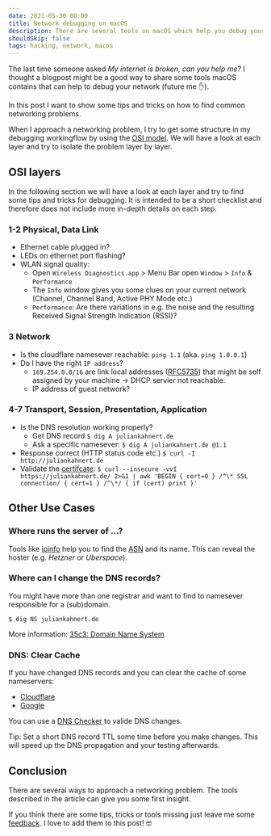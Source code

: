 ```yaml
---
date: 2021-05-30 00:00
title: Network debugging on macOS
description: There are several tools on macOS which help you debug your network connection. Let's have a look at them.
shouldSkip: false
tags: hacking, network, macos
---
```


The last time someone asked *My internet is broken, can you help me?* I thought a blogpost might be a good way to share some tools macOS contains that can help to debug your network (future me ✋).

In this post I want to show some tips and tricks on how to find common networking problems.

When I approach a networking problem, I try to get some structure in my debugging workingflow by using the [OSI model](https://en.wikipedia.org/wiki/OSI_model).
We will have a look at each layer and try to isolate the problem layer by layer.

## OSI layers
In the following section we will have a look at each layer and try to find some tips and tricks for debugging.
It is intended to be a short checklist and therefore does not include more in-depth details on each step.

### **1-2** Physical, Data Link
* Ethernet cable plugged in?
* LEDs on ethernet port flashing?
* WLAN signal quality:
  * Open `Wireless Diagnostics.app` > Menu Bar open `Window` > `Info` & `Performance`
  * The `Info` window gives you some clues on your current network (Channel, Channel Band, Active PHY Mode etc.)
  * `Performance`: Are there variations in e.g. the noise and the resulting Received Signal Strength Indication (RSSI)?

### **3** Network
* Is the cloudflare namesever reachable: `ping 1.1` (aka. `ping 1.0.0.1`)
* Do I have the right `IP address`?
  * `169.254.0.0/16` are link local addresses ([RFC5735](https://datatracker.ietf.org/doc/html/rfc5735)) that might be self assigned by your machine -> DHCP servier not reachable.
  * IP address of guest network?

### **4-7** Transport, Session, Presentation, Application
* Is the DNS resolution working properly?
  * Get DNS record `$ dig A juliankahnert.de`
  * Ask a specific namesever: `$ dig A juliankahnert.de @1.1`
* Response correct (HTTP status code etc.) `$ curl -I http://juliankahnert.de`
* Validate the [certifcate](https://serverfault.com/a/749381):
`$ curl --insecure -vvI https://juliankahnert.de/ 2>&1 | awk 'BEGIN { cert=0 } /^\* SSL connection/ { cert=1 } /^\*/ { if (cert) print }'`

## Other Use Cases

### Where runs the server of ...?

Tools like [ipinfo](https://ipinfo.io) help you to find the [ASN](https://en.wikipedia.org/wiki/Autonomous_system_(Internet)) and its name.
This can reveal the hoster (e.g. *Hetzner* or *Uberspace*).

### Where can I change the DNS records?
You might have more than one registrar and want to find to namesever responsible for a (sub)domain.
```
$ dig NS juliankahnert.de
```
More information: [35c3: Domain Name System](https://media.ccc.de/v/35c3-9674-domain_name_system)


### DNS: Clear Cache
If you have changed DNS records and you can clear the cache of some nameservers:
* [Cloudflare](https://1.1.1.1/purge-cache/)
* [Google](https://developers.google.com/speed/public-dns/cache)

You can use a [DNS Checker](https://dnschecker.org) to valide DNS changes.

Tip: Set a short DNS record TTL some time before you make changes. This will speed up the DNS propagation and your testing afterwards.

## Conclusion
There are several ways to approach a networking problem.
The tools described in the article can give you some first insight.

If you think there are some tips, tricks or tools missing just leave me some [feedback](mailto:feedback@juliankahnert.de).
I love to add them to this post! 🤓